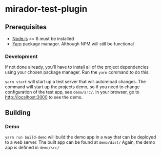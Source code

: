 # mirador-test-plugin

## Prerequisites

* [Node.js](https://nodejs.org/en/) >= 8 must be installed
* [Yarn](https://yarnpkg.com/) package manager. Although NPM will still be functional

### Development

If not done already, you'll have to install all of the project dependencies using your chosen package manager. Run the `yarn` command to do this.

`yarn start` will start up a test server that will autoreload changes. The command will start up the projects demo, so if you need to change configuration of the test app, see `demo/src/`. In your browser, go to <http://localhost:3000> to see the demo.

## Building

### Demo

`yarn run build-demo` will build the demo app in a way that can be deployed to a web server. The built app can be found at `demo/dist/` Again, the demo app is defined in `demo/src/`
